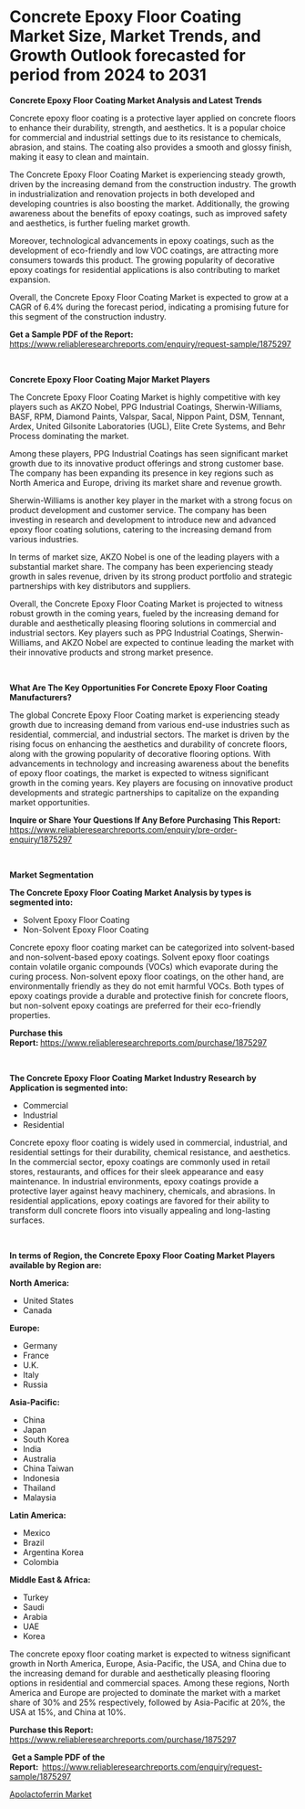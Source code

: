 <p><h1>Concrete Epoxy Floor Coating Market Size, Market Trends, and Growth Outlook forecasted for period from 2024 to 2031</h1></p><p><strong>Concrete Epoxy Floor Coating Market Analysis and Latest Trends</strong></p>
<p><p>Concrete epoxy floor coating is a protective layer applied on concrete floors to enhance their durability, strength, and aesthetics. It is a popular choice for commercial and industrial settings due to its resistance to chemicals, abrasion, and stains. The coating also provides a smooth and glossy finish, making it easy to clean and maintain.</p><p>The Concrete Epoxy Floor Coating Market is experiencing steady growth, driven by the increasing demand from the construction industry. The growth in industrialization and renovation projects in both developed and developing countries is also boosting the market. Additionally, the growing awareness about the benefits of epoxy coatings, such as improved safety and aesthetics, is further fueling market growth.</p><p>Moreover, technological advancements in epoxy coatings, such as the development of eco-friendly and low VOC coatings, are attracting more consumers towards this product. The growing popularity of decorative epoxy coatings for residential applications is also contributing to market expansion.</p><p>Overall, the Concrete Epoxy Floor Coating Market is expected to grow at a CAGR of 6.4% during the forecast period, indicating a promising future for this segment of the construction industry.</p></p>
<p><strong>Get a Sample PDF of the Report:&nbsp;</strong> <a href="https://www.reliableresearchreports.com/enquiry/request-sample/1875297">https://www.reliableresearchreports.com/enquiry/request-sample/1875297</a></p>
<p>&nbsp;</p>
<p><strong>Concrete Epoxy Floor Coating Major Market Players</strong></p>
<p><p>The Concrete Epoxy Floor Coating Market is highly competitive with key players such as AKZO Nobel, PPG Industrial Coatings, Sherwin-Williams, BASF, RPM, Diamond Paints, Valspar, Sacal, Nippon Paint, DSM, Tennant, Ardex, United Gilsonite Laboratories (UGL), Elite Crete Systems, and Behr Process dominating the market.</p><p>Among these players, PPG Industrial Coatings has seen significant market growth due to its innovative product offerings and strong customer base. The company has been expanding its presence in key regions such as North America and Europe, driving its market share and revenue growth.</p><p>Sherwin-Williams is another key player in the market with a strong focus on product development and customer service. The company has been investing in research and development to introduce new and advanced epoxy floor coating solutions, catering to the increasing demand from various industries.</p><p>In terms of market size, AKZO Nobel is one of the leading players with a substantial market share. The company has been experiencing steady growth in sales revenue, driven by its strong product portfolio and strategic partnerships with key distributors and suppliers.</p><p>Overall, the Concrete Epoxy Floor Coating Market is projected to witness robust growth in the coming years, fueled by the increasing demand for durable and aesthetically pleasing flooring solutions in commercial and industrial sectors. Key players such as PPG Industrial Coatings, Sherwin-Williams, and AKZO Nobel are expected to continue leading the market with their innovative products and strong market presence.</p></p>
<p>&nbsp;</p>
<p><strong>What Are The Key Opportunities For Concrete Epoxy Floor Coating Manufacturers?</strong></p>
<p><p>The global Concrete Epoxy Floor Coating market is experiencing steady growth due to increasing demand from various end-use industries such as residential, commercial, and industrial sectors. The market is driven by the rising focus on enhancing the aesthetics and durability of concrete floors, along with the growing popularity of decorative flooring options. With advancements in technology and increasing awareness about the benefits of epoxy floor coatings, the market is expected to witness significant growth in the coming years. Key players are focusing on innovative product developments and strategic partnerships to capitalize on the expanding market opportunities.</p></p>
<p><strong>Inquire or Share Your Questions If Any Before Purchasing This Report:</strong> <a href="https://www.reliableresearchreports.com/enquiry/pre-order-enquiry/1875297">https://www.reliableresearchreports.com/enquiry/pre-order-enquiry/1875297</a></p>
<p>&nbsp;</p>
<p><strong>Market Segmentation</strong></p>
<p><strong>The Concrete Epoxy Floor Coating Market Analysis by types is segmented into:</strong></p>
<p><ul><li>Solvent Epoxy Floor Coating</li><li>Non-Solvent Epoxy Floor Coating</li></ul></p>
<p><p>Concrete epoxy floor coating market can be categorized into solvent-based and non-solvent-based epoxy coatings. Solvent epoxy floor coatings contain volatile organic compounds (VOCs) which evaporate during the curing process. Non-solvent epoxy floor coatings, on the other hand, are environmentally friendly as they do not emit harmful VOCs. Both types of epoxy coatings provide a durable and protective finish for concrete floors, but non-solvent epoxy coatings are preferred for their eco-friendly properties.</p></p>
<p><strong>Purchase this Report:&nbsp;</strong><a href="https://www.reliableresearchreports.com/purchase/1875297">https://www.reliableresearchreports.com/purchase/1875297</a></p>
<p>&nbsp;</p>
<p><strong>The Concrete Epoxy Floor Coating Market Industry Research by Application is segmented into:</strong></p>
<p><ul><li>Commercial</li><li>Industrial</li><li>Residential</li></ul></p>
<p><p>Concrete epoxy floor coating is widely used in commercial, industrial, and residential settings for their durability, chemical resistance, and aesthetics. In the commercial sector, epoxy coatings are commonly used in retail stores, restaurants, and offices for their sleek appearance and easy maintenance. In industrial environments, epoxy coatings provide a protective layer against heavy machinery, chemicals, and abrasions. In residential applications, epoxy coatings are favored for their ability to transform dull concrete floors into visually appealing and long-lasting surfaces.</p></p>
<p>&nbsp;</p>
<p><strong>In terms of Region, the Concrete Epoxy Floor Coating Market Players available by Region are:</strong></p>
<p>
    <p> <strong> North America: </strong>
        <ul>
            <li>United States</li>
            <li>Canada</li>
        </ul>
        </p> 
    <p> <strong> Europe: </strong>
        <ul>
            <li>Germany</li>
            <li>France</li>
            <li>U.K.</li>
            <li>Italy</li>
            <li>Russia</li>
        </ul>
        </p> 
    <p> <strong> Asia-Pacific: </strong>
        <ul>
            <li>China</li>
            <li>Japan</li>
            <li>South Korea</li>
            <li>India</li>
            <li>Australia</li>
            <li>China Taiwan</li>
            <li>Indonesia</li>
            <li>Thailand</li>
            <li>Malaysia</li>
        </ul>
        </p> 
    <p> <strong> Latin America: </strong>
        <ul>
            <li>Mexico</li>
            <li>Brazil</li>
            <li>Argentina Korea</li>
            <li>Colombia</li>
        </ul>
        </p> 
    <p> <strong> Middle East & Africa: </strong>
        <ul>
            <li>Turkey</li>
            <li>Saudi</li>
            <li>Arabia</li>
            <li>UAE</li>
            <li>Korea</li>
        </ul>
    </p>
    </p>
<p><p>The concrete epoxy floor coating market is expected to witness significant growth in North America, Europe, Asia-Pacific, the USA, and China due to the increasing demand for durable and aesthetically pleasing flooring options in residential and commercial spaces. Among these regions, North America and Europe are projected to dominate the market with a market share of 30% and 25% respectively, followed by Asia-Pacific at 20%, the USA at 15%, and China at 10%.</p></p>
<p><strong>Purchase this Report: </strong><a href="https://www.reliableresearchreports.com/purchase/1875297">https://www.reliableresearchreports.com/purchase/1875297</a></p>
<p>&nbsp;<strong>Get a Sample PDF of the Report:&nbsp;&nbsp;</strong><a href="https://www.reliableresearchreports.com/enquiry/request-sample/1875297">https://www.reliableresearchreports.com/enquiry/request-sample/1875297</a></p>
<p><strong></strong></p>
<p><p><a href="https://github.com/JameTravis/Market-Research-Report-List-4/blob/main/apolactoferrin-market.md">Apolactoferrin Market</a></p></p>